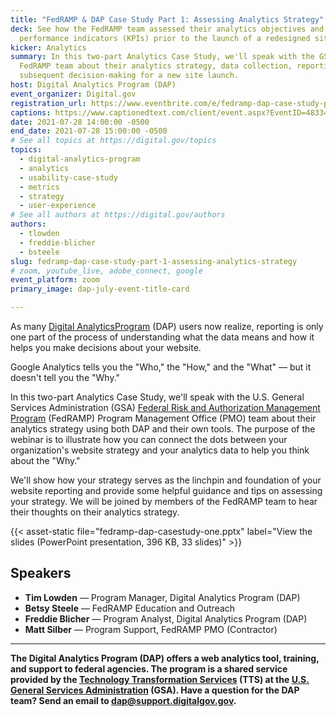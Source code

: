```yaml
---
title: "FedRAMP & DAP Case Study Part 1: Assessing Analytics Strategy"
deck: See how the FedRAMP team assessed their analytics objectives and key
  performance indicators (KPIs) prior to the launch of a redesigned site.
kicker: Analytics
summary: In this two-part Analytics Case Study, we'll speak with the GSA’s
  FedRAMP team about their analytics strategy, data collection, reporting, and
  subsequent decision-making for a new site launch.
host: Digital Analytics Program (DAP)
event_organizer: Digital.gov
registration_url: https://www.eventbrite.com/e/fedramp-dap-case-study-part-1-assessing-analytics-strategy-tickets-162584680155
captions: https://www.captionedtext.com/client/event.aspx?EventID=4833420&CustomerID=321
date: 2021-07-28 14:00:00 -0500
end_date: 2021-07-28 15:00:00 -0500
# See all topics at https://digital.gov/topics
topics:
  - digital-analytics-program
  - analytics
  - usability-case-study
  - metrics
  - strategy
  - user-experience
# See all authors at https://digital.gov/authors
authors:
  - tlowden
  - freddie-blicher
  - bsteele
slug: fedramp-dap-case-study-part-1-assessing-analytics-strategy
# zoom, youtube_live, adobe_connect, google
event_platform: zoom
primary_image: dap-july-event-title-card

---
```


As many [Digital AnalyticsProgram](https://digital.gov/guides/dap/) (DAP) users now realize, reporting is only one part of the process of understanding what the data means and how it helps you make decisions about your website.

Google Analytics tells you the "Who," the "How," and the "What" — but it doesn't tell you the "Why."

In this two-part Analytics Case Study, we'll speak with the U.S. General Services Administration (GSA) [Federal Risk and Authorization Management Program](https://www.fedramp.gov/) (FedRAMP) Program Management Office (PMO) team about their analytics strategy using both DAP and their own tools. The purpose of the webinar is to illustrate how you can connect the dots between your organization's website strategy and your analytics data to help you think about the "Why."

We'll show how your strategy serves as the linchpin and foundation of your website reporting and provide some helpful guidance and tips on assessing your strategy. We will be joined by members of the FedRAMP team to hear their thoughts on their analytics strategy.

{{< asset-static file="fedramp-dap-casestudy-one.pptx" label="View the slides (PowerPoint presentation, 396 KB, 33 slides)" >}}

## Speakers

 - **Tim Lowden** — Program Manager, Digital Analytics Program (DAP)
 - **Betsy Steele** — FedRAMP Education and Outreach
 - **Freddie Blicher** — Program Analyst, Digital Analytics Program (DAP)
 - **Matt Silber** — Program Support, FedRAMP PMO (Contractor)

---

**The Digital Analytics Program (DAP) offers a web analytics tool, training, and support to federal agencies. The program is a shared service provided by the [Technology Transformation Services](http://www.gsa.gov/tts) (TTS) at the [U.S. General Services Administration](https://www.gsa.gov/) (GSA). Have a question for the DAP team? Send an email to dap@support.digitalgov.gov.**
